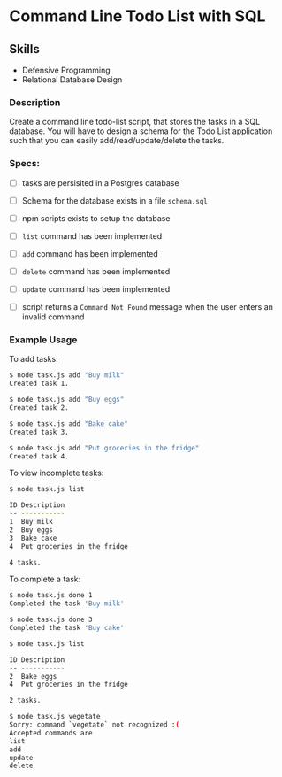 # Command Line Todo List with SQL


## Skills

- Defensive Programming
- Relational Database Design

### Description

Create a command line todo-list script, that stores the tasks in a SQL database. You will have to design a schema for the Todo List application such that you can easily add/read/update/delete the tasks.

### Specs:
- [ ] tasks are persisited in a Postgres database
- [ ] Schema for the database exists in a file `schema.sql`
- [ ] npm scripts exists to setup the database
- [ ] `list` command has been implemented
- [ ] `add` command has been implemented
- [ ] `delete` command has been implemented
- [ ] `update` command has been implemented
- [ ] script returns a `Command Not Found` message when the user enters an invalid command


### Example Usage

To add tasks:
```bash
$ node task.js add "Buy milk"
Created task 1.

$ node task.js add "Buy eggs"
Created task 2.

$ node task.js add "Bake cake"
Created task 3.

$ node task.js add "Put groceries in the fridge"
Created task 4.
```

To view incomplete tasks:
```bash
$ node task.js list

ID Description
-- -----------
1  Buy milk
2  Buy eggs
3  Bake cake
4  Put groceries in the fridge

4 tasks.
```

To complete a task:
```bash
$ node task.js done 1
Completed the task 'Buy milk'

$ node task.js done 3
Completed the task 'Buy cake'

$ node task.js list

ID Description
-- -----------
2  Bake eggs
4  Put groceries in the fridge

2 tasks.

$ node task.js vegetate
Sorry: command `vegetate` not recognized :(
Accepted commands are
list
add
update
delete
```

